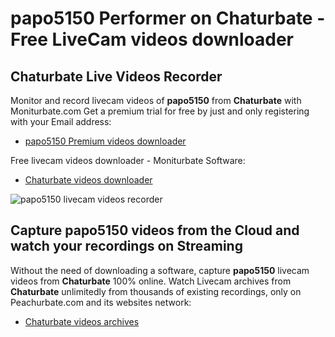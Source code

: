 # papo5150 Performer on Chaturbate - Free LiveCam videos downloader

## Chaturbate Live Videos Recorder

Monitor and record livecam videos of **papo5150** from **Chaturbate** with Moniturbate.com
Get a premium trial for free by just and only registering with your Email address:
* [papo5150 Premium videos downloader](https://moniturbate.com/request-demo-licence-key.html)

Free livecam videos downloader - Moniturbate Software:
* [Chaturbate videos downloader](https://moniturbate.com/moniturbate-download-software.html)

![papo5150 livecam videos recorder](https://peachurnet.com/templates/moniturbate-software.png)


## Capture papo5150 videos from the Cloud and watch your recordings on Streaming

Without the need of downloading a software, capture **papo5150** livecam videos from **Chaturbate** 100% online.
Watch Livecam archives from **Chaturbate** unlimitedly from thousands of existing recordings, only on Peachurbate.com and its websites network:
* [Chaturbate videos archives](https://peachurnet.com/)